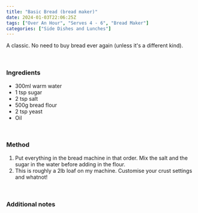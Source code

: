```yaml
---
title: "Basic Bread (bread maker)"
date: 2024-01-03T22:06:25Z
tags: ["Over An Hour", "Serves 4 - 6", "Bread Maker"]
categories: ["Side Dishes and Lunches"]
---
```

A classic. No need to buy bread ever again (unless it's a different kind).
&nbsp;

&nbsp;
### Ingredients
* 300ml warm water
* 1 tsp sugar
* 2 tsp salt
* 500g bread flour
* 2 tsp yeast
* Oil
&nbsp;

&nbsp;
### Method
1. Put everything in the bread machine in that order. Mix the salt and the sugar in the water before adding in the flour.
2. This is roughly a 2lb loaf on my machine. Customise your crust settings and whatnot!
&nbsp;

&nbsp;
### Additional notes


